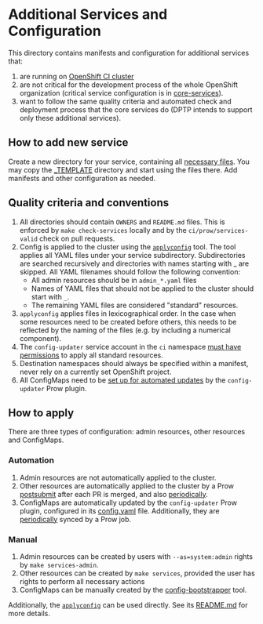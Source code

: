 # Additional Services and Configuration

This directory contains manifests and configuration for additional services
that:
 1. are running on [OpenShift CI cluster](https://api.ci.openshift.org/)
 2. are not critical for the development process of the whole OpenShift
    organization (critical service configuration is in [core-services](../core-services)).
 3. want to follow the same quality criteria and automated check and deployment
    process that the core services do (DPTP intends to support only these
    additional services).

## How to add new service

Create a new directory for your service, containing all [necessary files](#quality-criteria-and-conventions).
You may copy the [_TEMPLATE](../core-services/_TEMPLATE) directory and start
using the files there. Add manifests and other configuration as needed.

## Quality criteria and conventions

1. All directories should contain `OWNERS` and `README.md` files. This is
enforced by `make check-services` locally and by the `ci/prow/services-valid`
check on pull requests.
2. Config is applied to the cluster using the [`applyconfig`](https://github.com/openshift/ci-tools/tree/master/cmd/applyconfig)
tool. The tool applies all YAML files under your service subdirectory. Subdirectories are searched recursively and directories with names starting with _ are skipped. All
   YAML filenames should follow the following convention:
    - All admin resources should be in `admin_*.yaml` files
    - Names of YAML files that should not be applied to the cluster should start
      with `_`.
    - The remaining YAML files are considered "standard" resources.
3. `applyconfig` applies files in lexicographical order. In the case when some
resources need to be created before others, this needs to be reflected by the
naming of the files (e.g. by including a numerical component).
4. The `config-updater` service account in the `ci` namespace [must have
permissions](../core-services/prow/03_deployment/admin_config_updater_rbac.yaml)
to apply all standard resources.
5. Destination namespaces should always be specified within a manifest, never
rely on a currently set OpenShift project.
6. All ConfigMaps need to be [set up for automated updates](../core-services/prow/02_config/_plugins.yaml) by the `config-updater` Prow plugin.

## How to apply

There are three types of configuration: admin resources, other resources and
ConfigMaps.

### Automation

1. Admin resources are not automatically applied to the cluster.
2. Other resources are automatically applied to the cluster by a Prow
   [postsubmit](https://prow.svc.ci.openshift.org/?job=branch-ci-openshift-release-master-services-apply)
   after each PR is merged, and also [periodically](https://prow.svc.ci.openshift.org/?job=openshift-release-master-services-apply).
3. ConfigMaps are automatically updated by the `config-updater` Prow plugin,
   configured in its [config.yaml](02_config/_config.yaml) file.
   Additionally, they are [periodically](https://prow.svc.ci.openshift.org/?job=openshift-release-master-config-bootstrapper)
   synced by a Prow job.

### Manual

1. Admin resources can be created by users with `--as=system:admin` rights by
   `make services-admin`.
2. Other resources can be created by `make services`, provided the user has rights
   to perform all necessary actions
3. ConfigMaps can be manually created by the [config-bootstrapper](https://github.com/kubernetes/test-infra/tree/master/prow/cmd/config-bootstrapper)
   tool.

Additionally, the [`applyconfig`](https://github.com/openshift/ci-tools/tree/master/cmd/applyconfig) can be used directly.
See its [README.md](https://github.com/openshift/ci-tools/blob/master/cmd/applyconfig/README.md) for more details.
